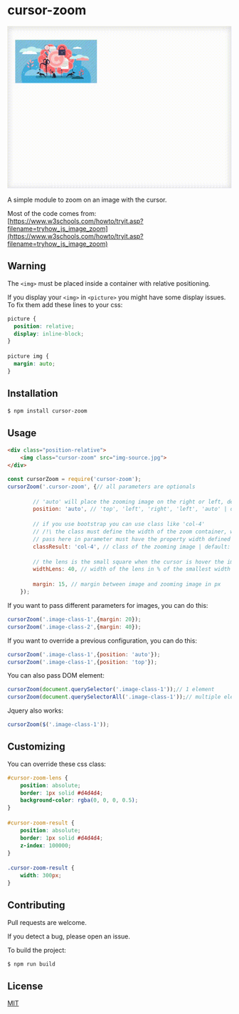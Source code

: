 # cursor-zoom
![Demo GIF](examples/cursor-zoom.gif "Demo GIF")

A simple module to zoom on an image with the cursor.

Most of the code comes from: [https://www.w3schools.com/howto/tryit.asp?filename=tryhow_js_image_zoom](https://www.w3schools.com/howto/tryit.asp?filename=tryhow_js_image_zoom)

## Warning
The `<img>` must be placed inside a container with relative positioning.

If you display your `<img>` in `<picture>` you might have some display issues. To fix them add these lines to your css:
```css
picture {
  position: relative;
  display: inline-block;
}

picture img {
  margin: auto;
}
```

## Installation
```bash
$ npm install cursor-zoom
```

## Usage
```html
<div class="position-relative">
    <img class="cursor-zoom" src="img-source.jpg">
</div>
```
```javascript
const cursorZoom = require('cursor-zoom');
cursorZoom('.cursor-zoom', {// all parameters are optionals

        // 'auto' will place the zooming image on the right or left, depending of the position of the image on the window
        position: 'auto', // 'top', 'left', 'right', 'left', 'auto' | default: 'auto'

        // if you use bootstrap you can use class like 'col-4'
        // /!\ the class must define the width of the zoom container, which means that the class you
        // pass here in parameter must have the property width defined
        classResult: 'col-4', // class of the zooming image | default: 'cursor-zoom-result'
        
        // the lens is the small square when the cursor is hover the image
        widthLens: 40, // width of the lens in % of the smallest width or height of the image | default 40

        margin: 15, // margin between image and zooming image in px
    });
```
If you want to pass different parameters for images, you can do this:
```javascript
cursorZoom('.image-class-1',{margin: 20});
cursorZoom('.image-class-2',{margin: 40});
```

If you want to override a previous configuration, you can do this:
```javascript
cursorZoom('.image-class-1',{position: 'auto'});
cursorZoom('.image-class-1',{position: 'top'});
```

You can also pass DOM element:
```javascript
cursorZoom(document.querySelector('.image-class-1'));// 1 element
cursorZoom(document.querySelectorAll('.image-class-1'));// multiple elements
```

Jquery also works:
```javascript
cursorZoom($('.image-class-1'));
```

## Customizing
You can override these css class:
```css
#cursor-zoom-lens {
    position: absolute;
    border: 1px solid #d4d4d4;
    background-color: rgba(0, 0, 0, 0.5);
}

#cursor-zoom-result {
    position: absolute;
    border: 1px solid #d4d4d4;
    z-index: 100000;
}

.cursor-zoom-result {
    width: 300px;
}
```
    
## Contributing
Pull requests are welcome.

If you detect a bug, please open an issue.

To build the project:
```bash
$ npm run build
```

## License
[MIT](https://choosealicense.com/licenses/mit/)